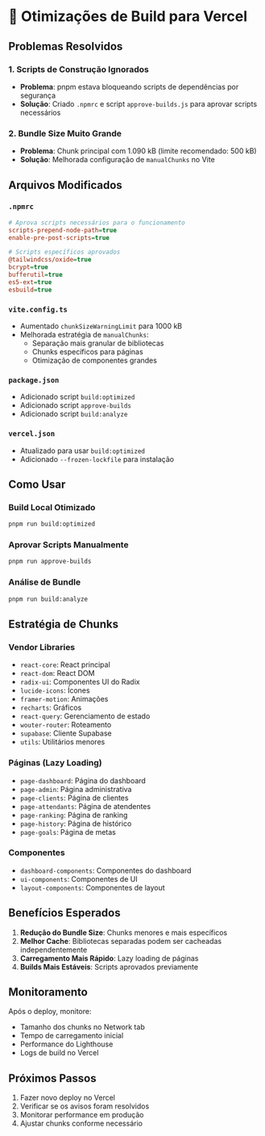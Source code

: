 # 🚀 Otimizações de Build para Vercel

## Problemas Resolvidos

### 1. Scripts de Construção Ignorados
- **Problema**: pnpm estava bloqueando scripts de dependências por segurança
- **Solução**: Criado `.npmrc` e script `approve-builds.js` para aprovar scripts necessários

### 2. Bundle Size Muito Grande
- **Problema**: Chunk principal com 1.090 kB (limite recomendado: 500 kB)
- **Solução**: Melhorada configuração de `manualChunks` no Vite

## Arquivos Modificados

### `.npmrc`
```ini
# Aprova scripts necessários para o funcionamento
scripts-prepend-node-path=true
enable-pre-post-scripts=true

# Scripts específicos aprovados
@tailwindcss/oxide=true
bcrypt=true
bufferutil=true
es5-ext=true
esbuild=true
```

### `vite.config.ts`
- Aumentado `chunkSizeWarningLimit` para 1000 kB
- Melhorada estratégia de `manualChunks`:
  - Separação mais granular de bibliotecas
  - Chunks específicos para páginas
  - Otimização de componentes grandes

### `package.json`
- Adicionado script `build:optimized`
- Adicionado script `approve-builds`
- Adicionado script `build:analyze`

### `vercel.json`
- Atualizado para usar `build:optimized`
- Adicionado `--frozen-lockfile` para instalação

## Como Usar

### Build Local Otimizado
```bash
pnpm run build:optimized
```

### Aprovar Scripts Manualmente
```bash
pnpm run approve-builds
```

### Análise de Bundle
```bash
pnpm run build:analyze
```

## Estratégia de Chunks

### Vendor Libraries
- `react-core`: React principal
- `react-dom`: React DOM
- `radix-ui`: Componentes UI do Radix
- `lucide-icons`: Ícones
- `framer-motion`: Animações
- `recharts`: Gráficos
- `react-query`: Gerenciamento de estado
- `wouter-router`: Roteamento
- `supabase`: Cliente Supabase
- `utils`: Utilitários menores

### Páginas (Lazy Loading)
- `page-dashboard`: Página do dashboard
- `page-admin`: Página administrativa
- `page-clients`: Página de clientes
- `page-attendants`: Página de atendentes
- `page-ranking`: Página de ranking
- `page-history`: Página de histórico
- `page-goals`: Página de metas

### Componentes
- `dashboard-components`: Componentes do dashboard
- `ui-components`: Componentes de UI
- `layout-components`: Componentes de layout

## Benefícios Esperados

1. **Redução do Bundle Size**: Chunks menores e mais específicos
2. **Melhor Cache**: Bibliotecas separadas podem ser cacheadas independentemente
3. **Carregamento Mais Rápido**: Lazy loading de páginas
4. **Builds Mais Estáveis**: Scripts aprovados previamente

## Monitoramento

Após o deploy, monitore:
- Tamanho dos chunks no Network tab
- Tempo de carregamento inicial
- Performance do Lighthouse
- Logs de build no Vercel

## Próximos Passos

1. Fazer novo deploy no Vercel
2. Verificar se os avisos foram resolvidos
3. Monitorar performance em produção
4. Ajustar chunks conforme necessário
